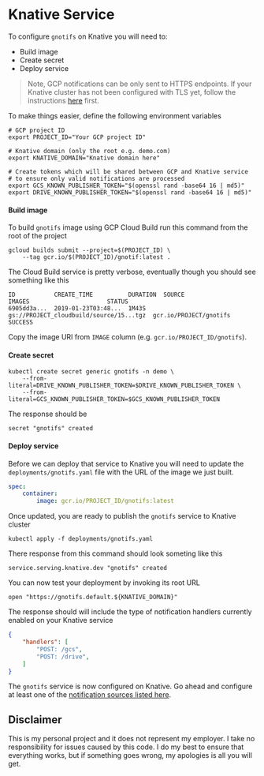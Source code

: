 # Knative Service

To configure `gnotifs` on Knative you will need to:

* Build image
* Create secret
* Deploy service

> Note, GCP notifications can be only sent to HTTPS endpoints. If your Knative cluster has not been configured with TLS yet, follow the instructions [here](https://github.com/knative/docs/blob/master/serving/using-an-ssl-cert.md) first.

To make things easier, define the following environment variables

```shell
# GCP project ID
export PROJECT_ID="Your GCP project ID"

# Knative domain (only the root e.g. demo.com)
export KNATIVE_DOMAIN="Knative domain here"

# Create tokens which will be shared between GCP and Knative service
# to ensure only valid notifications are processed
export GCS_KNOWN_PUBLISHER_TOKEN="$(openssl rand -base64 16 | md5)"
export DRIVE_KNOWN_PUBLISHER_TOKEN="$(openssl rand -base64 16 | md5)"
```

#### Build image

To build `gnotifs` image using GCP Cloud Build run this command from the root of the project

```shell
gcloud builds submit --project=$(PROJECT_ID) \
    --tag gcr.io/$(PROJECT_ID)/gnotif:latest .
```

The Cloud Build service is pretty verbose, eventually though you should see something like this

```shell
ID           CREATE_TIME          DURATION  SOURCE                                   IMAGES                      STATUS
6905dd3a...  2019-01-23T03:48...  1M43S     gs://PROJECT_cloudbuild/source/15...tgz  gcr.io/PROJECT/gnotifs      SUCCESS
```

Copy the image URI from `IMAGE` column (e.g. `gcr.io/PROJECT_ID/gnotifs`).

#### Create secret

```shell
kubectl create secret generic gnotifs -n demo \
	--from-literal=DRIVE_KNOWN_PUBLISHER_TOKEN=$DRIVE_KNOWN_PUBLISHER_TOKEN \
	--from-literal=GCS_KNOWN_PUBLISHER_TOKEN=$GCS_KNOWN_PUBLISHER_TOKEN
```

The response should be

```shell
secret "gnotifs" created
```

#### Deploy service

Before we can deploy that service to Knative you will need to update the `deployments/gnotifs.yaml` file with the URL of the image we just built.

```yaml
spec:
    container:
        image: gcr.io/PROJECT_ID/gnotifs:latest
```

Once updated, you are ready to publish the `gnotifs` service to Knative cluster

```shell
kubectl apply -f deployments/gnotifs.yaml
```

There response from this command should look someting like this

```shell
service.serving.knative.dev "gnotifs" created
```

You can now test your deployment by invoking its root URL

```shell
open "https://gnotifs.default.${KNATIVE_DOMAIN}"
```

The response should will include the type of notification handlers currently enabled on your Knative service

```json
{
    "handlers": [
        "POST: /gcs",
        "POST: /drive",
    ]
}
```

The `gnotifs` service is now configured on Knative. Go ahead and configure at least one of the [notification sources listed here](https://github.com/mchmarny/gnotifs#gcp-notifications).


## Disclaimer

This is my personal project and it does not represent my employer. I take no responsibility for issues caused by this code. I do my best to ensure that everything works, but if something goes wrong, my apologies is all you will get.


